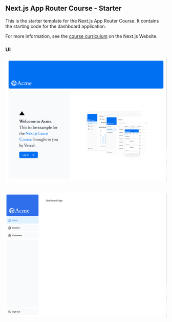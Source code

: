 ## Next.js App Router Course - Starter

This is the starter template for the Next.js App Router Course. It contains the starting code for the dashboard application.

For more information, see the [course curriculum](https://nextjs.org/learn) on the Next.js Website.

### UI

![homepageui](https://github.com/Yunshasha/nextjs-dashboard/blob/main/public/homepageui.png)
<br/>
<br/>

![dashboardui](https://github.com/Yunshasha/nextjs-dashboard/blob/main/public/dashboardui.png)
